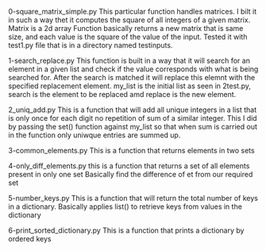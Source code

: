 0-square_matrix_simple.py
This particular function handles matrices.
I bilt it in such a way thet it computes the square of all integers of a given matrix.
Matrix is a 2d array
Function basically returns a new matrix that is same size, and each value is the square of the value of the input.
Tested it with test1.py file that is in a directory named testinputs.

1-search_replace.py
This function is built in a way that it will search for an element in a given list and check if the value corresponds with what is being searched for.
After the search is matched it will replace this elemnt with the specified replacement element.
my_list is the initial list as seen in 2test.py, search is the element to be replaced amd replace is the new element.

2_uniq_add.py
This is a function that will add all unique integers in a list that is only once for each digit no repetition of sum of a similar integer.
This I did by passing the set() function against my_list so that when sum is carried out in the function only uniwque entries are summed up.

3-common_elements.py
This is a function that returns elements in two sets

4-only_diff_elements.py
this is a function that returns a set of all elements present in only one set
Basically find the difference of et from our required set

5-number_keys.py
This is a function that will return the total number of keys in a dictionary.
Basically applies list() to retrieve keys from values in the dictionary

6-print_sorted_dictionary.py
This is a function that prints a dictionary by ordered keys
